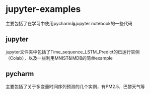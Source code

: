 # jupyter-examples
主要包括了在学习中使用pycharm与jupyter notebook的一些代码
## jupyter
jupyter文件夹中包括了Time_sequence_LSTM_Predict的已运行实例（Colab），以及一些利用MNIST&IMDB的简单example
## pycharm
主要包括了关于多变量时间序列预测的几个实例，有PM2.5，巴黎天气等
